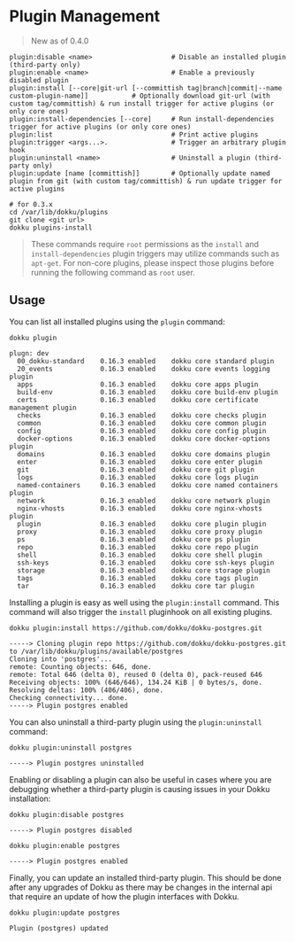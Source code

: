 # Plugin Management

> New as of 0.4.0

```
plugin:disable <name>                    # Disable an installed plugin (third-party only)
plugin:enable <name>                     # Enable a previously disabled plugin
plugin:install [--core|git-url [--committish tag|branch|commit|--name custom-plugin-name]]           # Optionally download git-url (with custom tag/committish) & run install trigger for active plugins (or only core ones)
plugin:install-dependencies [--core]     # Run install-dependencies trigger for active plugins (or only core ones)
plugin:list                              # Print active plugins
plugin:trigger <args...>.                # Trigger an arbitrary plugin hook
plugin:uninstall <name>                  # Uninstall a plugin (third-party only)
plugin:update [name [committish]]        # Optionally update named plugin from git (with custom tag/committish) & run update trigger for active plugins
```

```shell
# for 0.3.x
cd /var/lib/dokku/plugins
git clone <git url>
dokku plugins-install
```

> These commands require `root` permissions as the `install` and `install-dependencies` plugin triggers may utilize commands such as `apt-get`. For non-core plugins, please inspect those plugins before running the following command as `root` user.

## Usage

You can list all installed plugins using the `plugin` command:

```shell
dokku plugin
```

```
plugn: dev
  00_dokku-standard    0.16.3 enabled    dokku core standard plugin
  20_events            0.16.3 enabled    dokku core events logging plugin
  apps                 0.16.3 enabled    dokku core apps plugin
  build-env            0.16.3 enabled    dokku core build-env plugin
  certs                0.16.3 enabled    dokku core certificate management plugin
  checks               0.16.3 enabled    dokku core checks plugin
  common               0.16.3 enabled    dokku core common plugin
  config               0.16.3 enabled    dokku core config plugin
  docker-options       0.16.3 enabled    dokku core docker-options plugin
  domains              0.16.3 enabled    dokku core domains plugin
  enter                0.16.3 enabled    dokku core enter plugin
  git                  0.16.3 enabled    dokku core git plugin
  logs                 0.16.3 enabled    dokku core logs plugin
  named-containers     0.16.3 enabled    dokku core named containers plugin
  network              0.16.3 enabled    dokku core network plugin
  nginx-vhosts         0.16.3 enabled    dokku core nginx-vhosts plugin
  plugin               0.16.3 enabled    dokku core plugin plugin
  proxy                0.16.3 enabled    dokku core proxy plugin
  ps                   0.16.3 enabled    dokku core ps plugin
  repo                 0.16.3 enabled    dokku core repo plugin
  shell                0.16.3 enabled    dokku core shell plugin
  ssh-keys             0.16.3 enabled    dokku core ssh-keys plugin
  storage              0.16.3 enabled    dokku core storage plugin
  tags                 0.16.3 enabled    dokku core tags plugin
  tar                  0.16.3 enabled    dokku core tar plugin
```

Installing a plugin is easy as well using the `plugin:install` command. This command will also trigger the `install` pluginhook on all existing plugins.

```shell
dokku plugin:install https://github.com/dokku/dokku-postgres.git
```

```
-----> Cloning plugin repo https://github.com/dokku/dokku-postgres.git to /var/lib/dokku/plugins/available/postgres
Cloning into 'postgres'...
remote: Counting objects: 646, done.
remote: Total 646 (delta 0), reused 0 (delta 0), pack-reused 646
Receiving objects: 100% (646/646), 134.24 KiB | 0 bytes/s, done.
Resolving deltas: 100% (406/406), done.
Checking connectivity... done.
-----> Plugin postgres enabled
```

You can also uninstall a third-party plugin using the `plugin:uninstall` command:

```shell
dokku plugin:uninstall postgres
```

```
-----> Plugin postgres uninstalled
```

Enabling or disabling a plugin can also be useful in cases where you are debugging whether a third-party plugin is causing issues in your Dokku installation:

```shell
dokku plugin:disable postgres
```

```
-----> Plugin postgres disabled
```

```shell
dokku plugin:enable postgres
```

```
-----> Plugin postgres enabled
```

Finally, you can update an installed third-party plugin. This should be done after any upgrades of Dokku as there may be changes in the internal api that require an update of how the plugin interfaces with Dokku.

```shell
dokku plugin:update postgres
```

```
Plugin (postgres) updated
```
